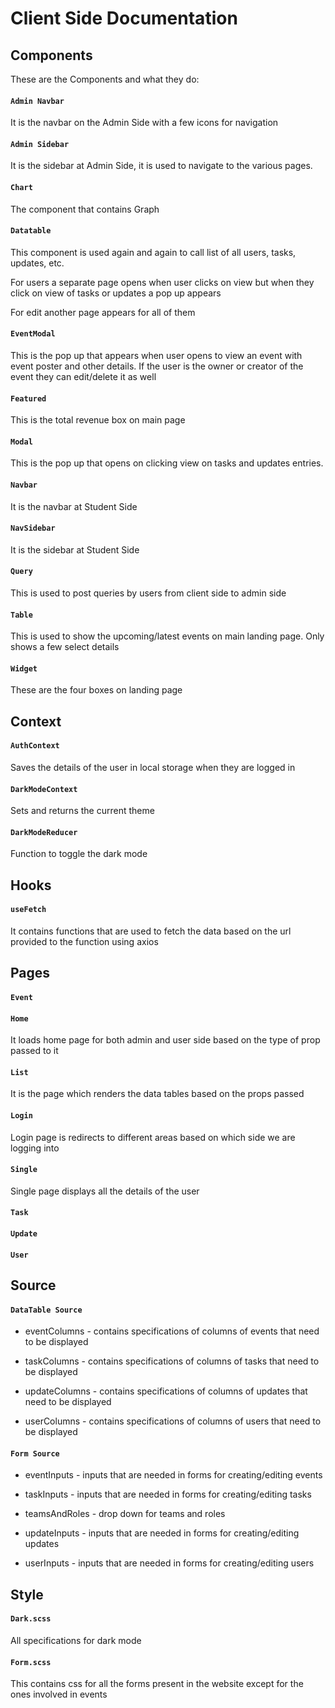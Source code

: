 # Client Side Documentation

## Components

These are the Components and what they do:

#### `Admin Navbar`

It is the navbar on the Admin Side with a few icons for navigation

#### `Admin Sidebar`

It is the sidebar at Admin Side, it is used to navigate to the various pages.

#### `Chart`

The component that contains Graph

#### `Datatable`

This component is used again and again to call list of all users, tasks, updates, etc.

For users a separate page opens when user clicks on view but when they click on view of tasks or updates a pop up appears

For edit another page appears for all of them

#### `EventModal`

This is the pop up that appears when user opens to view an event with event poster and other details. If the user is the owner or creator of the event they can edit/delete it as well

#### `Featured`

This is the total revenue box on main page 

#### `Modal`

This is the pop up that opens on clicking view on tasks and updates entries. 

#### `Navbar`

It is the navbar at Student Side

#### `NavSidebar`

It is the sidebar at Student Side

#### `Query`

This is used to post queries by users from client side to admin side

#### `Table`

This is used to show the upcoming/latest events on main landing page. Only shows a few select details

#### `Widget`

These are the four boxes on landing page

## Context

#### `AuthContext`

Saves the details of the user in local storage when they are logged in 

#### `DarkModeContext`

Sets and returns the current theme

#### `DarkModeReducer`

Function to toggle the dark mode

## Hooks

#### `useFetch`

It contains functions that are used to fetch the data based on the url provided to the function using axios

## Pages

#### `Event`

#### `Home`

It loads home page for both admin and user side based on the type of prop passed to it

#### `List`

It is the page which renders the data tables based on the props passed

#### `Login`

Login page is redirects to different areas based on which side we are logging into

#### `Single`

Single page displays all the details of the user

#### `Task`

#### `Update`

#### `User`

## Source

#### `DataTable Source`

* eventColumns - contains specifications of columns of events that need to be displayed

* taskColumns - contains specifications of columns of tasks that need to be displayed

* updateColumns - contains specifications of columns of updates that need to be displayed

* userColumns - contains specifications of columns of users that need to be displayed

#### `Form Source`

* eventInputs - inputs that are needed in forms for  creating/editing events 

* taskInputs - inputs that are needed in forms for  creating/editing tasks 

* teamsAndRoles - drop down for teams and roles

* updateInputs - inputs that are needed in forms for  creating/editing updates 

* userInputs - inputs that are needed in forms for  creating/editing users 

## Style

#### `Dark.scss`

All specifications for dark mode

#### `Form.scss`

This contains css for all the forms present in the website except for the ones involved in events